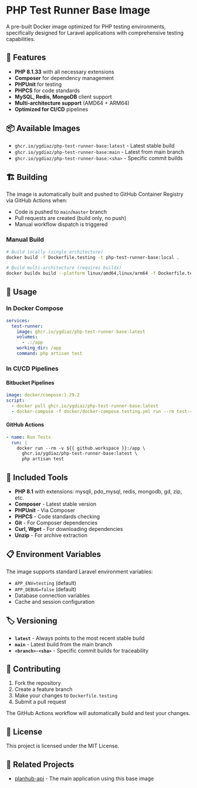 # PHP Test Runner Base Image

A pre-built Docker image optimized for PHP testing environments, specifically designed for Laravel applications with comprehensive testing capabilities.

## 🚀 Features

- **PHP 8.1.33** with all necessary extensions
- **Composer** for dependency management
- **PHPUnit** for testing
- **PHPCS** for code standards
- **MySQL, Redis, MongoDB** client support
- **Multi-architecture support** (AMD64 + ARM64)
- **Optimized for CI/CD** pipelines

## 📦 Available Images

- `ghcr.io/ygdiaz/php-test-runner-base:latest` - Latest stable build
- `ghcr.io/ygdiaz/php-test-runner-base:main` - Latest from main branch
- `ghcr.io/ygdiaz/php-test-runner-base:<sha>` - Specific commit builds

## 🏗️ Building

The image is automatically built and pushed to GitHub Container Registry via GitHub Actions when:

- Code is pushed to `main`/`master` branch
- Pull requests are created (build only, no push)
- Manual workflow dispatch is triggered

### Manual Build

```bash
# Build locally (single architecture)
docker build -f Dockerfile.testing -t php-test-runner-base:local .

# Build multi-architecture (requires buildx)
docker buildx build --platform linux/amd64,linux/arm64 -f Dockerfile.testing -t php-test-runner-base:multi .
```

## 🧪 Usage

### In Docker Compose

```yaml
services:
  test-runner:
    image: ghcr.io/ygdiaz/php-test-runner-base:latest
    volumes:
      - .:/app
    working_dir: /app
    command: php artisan test
```

### In CI/CD Pipelines

#### Bitbucket Pipelines
```yaml
image: docker/compose:1.29.2
script:
  - docker pull ghcr.io/ygdiaz/php-test-runner-base:latest
  - docker-compose -f docker/docker-compose.testing.yml run --rm test-runner php artisan test
```

#### GitHub Actions
```yaml
- name: Run Tests
  run: |
    docker run --rm -v ${{ github.workspace }}:/app \
      ghcr.io/ygdiaz/php-test-runner-base:latest \
      php artisan test
```

## 🔧 Included Tools

- **PHP 8.1** with extensions: mysqli, pdo_mysql, redis, mongodb, gd, zip, etc.
- **Composer** - Latest stable version
- **PHPUnit** - Via Composer
- **PHPCS** - Code standards checking
- **Git** - For Composer dependencies
- **Curl, Wget** - For downloading dependencies
- **Unzip** - For archive extraction

## 📋 Environment Variables

The image supports standard Laravel environment variables:

- `APP_ENV=testing` (default)
- `APP_DEBUG=false` (default)
- Database connection variables
- Cache and session configuration

## 🏷️ Versioning

- **`latest`** - Always points to the most recent stable build
- **`main`** - Latest build from the main branch
- **`<branch>-<sha>`** - Specific commit builds for traceability

## 🤝 Contributing

1. Fork the repository
2. Create a feature branch
3. Make your changes to `Dockerfile.testing`
4. Submit a pull request

The GitHub Actions workflow will automatically build and test your changes.

## 📄 License

This project is licensed under the MIT License.

## 🔗 Related Projects

- [planhub-api](https://github.com/ygdiaz/planhub-api) - The main application using this base image
